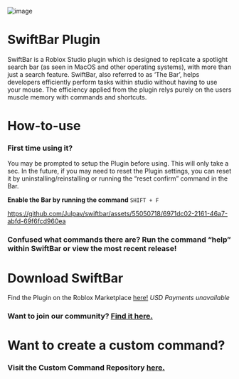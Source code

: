 ![image](https://github.com/Julpav/swiftbar/assets/55050718/4bc619d4-5b35-4e33-93bf-380fe11a6be3)
# SwiftBar Plugin
SwiftBar is a Roblox Studio plugin which is designed to replicate a spotlight search bar (as seen in MacOS and other operating systems), with more than just a search feature. SwiftBar, also referred to as ‘The Bar’, helps developers efficiently perform tasks within studio without having to use your mouse. The efficiency applied from the plugin relys purely on the users muscle memory with commands and shortcuts.
# How-to-use
### First time using it?
You may be prompted to setup the Plugin before using. This will only take a sec.
In the future, if you may need to reset the Plugin settings, you can reset it by uninstalling/reinstalling or running the “reset confirm” command in the Bar.

**Enable the Bar by running the command** ```SHIFT + F```

https://github.com/Julpav/swiftbar/assets/55050718/6971dc02-2161-46a7-abfd-69f6fcd960ea

### Confused what commands there are? Run the command “help” within SwiftBar or view the most recent release!

# Download SwiftBar
Find the Plugin on the Roblox Marketplace [here!](https://create.roblox.com/marketplace/asset/14451262861/SwiftBar)
 _USD Payments unavailable_

### Want to join our community? [Find it here.](https://discord.gg/Hn3Z4negQZ)

# Want to create a custom command? 
### Visit the Custom Command Repository [here.](https://github.com/Julpav/CustomSwiftBar/tree/main)
